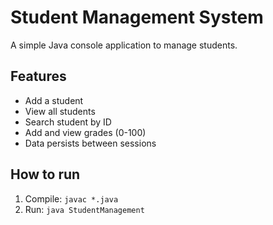 # Student Management System

A simple Java console application to manage students.

## Features
- Add a student
- View all students
- Search student by ID
- Add and view grades (0-100)
- Data persists between sessions

## How to run
1. Compile: `javac *.java`
2. Run: `java StudentManagement`
